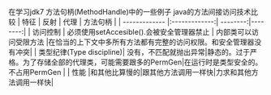 在学习jdk7 方法句柄(MethodHandle)中的一些例子
java的方法间接访问技术比较
| 特征      | 反射                | 代理    |  方法句柄   |
| ------------- |:-------------:| --------:|--------:|
| 访问控制   | 必须使用setAccesible().会被安全管理器禁止 | 内部类可以访问受限方法 |在恰当的上下文中多所有方法都有完整的访问权限。和安全管理器没有冲突|
| 类型纪律(Type discipline)| 没有，不匹配就抛出异常|静态的。过于严格。为了存储全部的代理类，可能需要跟多的PermGen|在运行时是类型安全的。不占用PermGen |
| 性能 |和其他比算慢的|跟其他方法调用一样快|力求和其他方法调用一样快|
